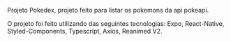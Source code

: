 Projeto Pokedex, projeto feito para listar os pokemons da api pokeapi.

O projeto foi feito utilizando das seguintes tecnologias: Expo, React-Native, Styled-Components, Typescript, Axios, Reanimed V2.
